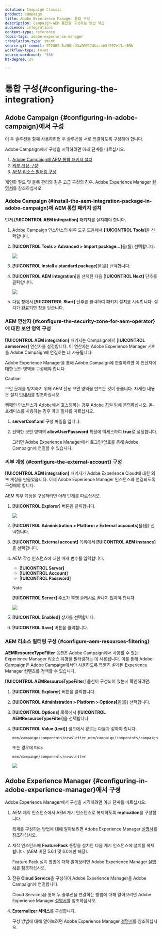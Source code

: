 ```yaml
---
solution: Campaign Classic
product: campaign
title: Adobe Experience Manager 통합 구성
description: Campaign-AEM 통합을 구성하는 방법 학습
audience: integrations
content-type: reference
topic-tags: adobe-experience-manager
translation-type: tm+mt
source-git-commit: 972885c3a38bcd3a260574bacbb3f507e11ae05b
workflow-type: tm+mt
source-wordcount: '555'
ht-degree: 2%

---
```



# 통합 구성{#configuring-the-integration}

## Adobe Campaign {#configuring-in-adobe-campaign}에서 구성

이 두 솔루션을 함께 사용하려면 두 솔루션을 서로 연결하도록 구성해야 합니다.

Adobe Campaign에서 구성을 시작하려면 아래 단계를 따르십시오.

1. [Adobe Campaign에 AEM 통합 패키지 설치](#install-the-aem-integration-package-in-adobe-campaign)
1. [외부 계정 구성](#configure-the-external-account)
1. [AEM 리소스 필터링 구성](#configure-aem-resources-filtering)

개인화 필드 및 블록 관리와 같은 고급 구성의 경우. Adobe Experience Manager [설명서](https://helpx.adobe.com/experience-manager/6-5/sites/administering/using/campaignonpremise.html)를 참조하십시오.

### Adobe Campaign {#install-the-aem-integration-package-in-adobe-campaign}에 AEM 통합 패키지 설치

먼저 **[!UICONTROL AEM integration]** 패키지를 설치해야 합니다.

1. Adobe Campaign 인스턴스의 위쪽 도구 모음에서 **[!UICONTROL Tools]**&#x200B;을 선택합니다.
1. **[!UICONTROL Tools > Advanced > Import package...]**&#x200B;을(를) 선택합니다.

   ![](assets/aem_config_1.png)

1. **[!UICONTROL Install a standard package]**&#x200B;을(를) 선택합니다.
1. **[!UICONTROL AEM integration]**&#x200B;을 선택한 다음 **[!UICONTROL Next]** 단추를 클릭합니다.

   ![](assets/aem_config_2.png)

1. 다음 창에서 **[!UICONTROL Start]** 단추를 클릭하여 패키지 설치를 시작합니다. 설치가 완료되면 창을 닫습니다.

### AEM 연산자 {#configure-the-security-zone-for-aem-operator}에 대한 보안 영역 구성

**[!UICONTROL AEM integration]** 패키지는 Campaign에서 **[!UICONTROL aemserver]** 연산자를 설정합니다. 이 연산자는 Adobe Experience Manager 서버를 Adobe Campaign에 연결하는 데 사용됩니다.

Adobe Experience Manager을 통해 Adobe Campaign에 연결하려면 이 연산자에 대한 보안 영역을 구성해야 합니다.

>[!CAUTION]
>
>보안 문제를 방지하기 위해 AEM 전용 보안 영역을 만드는 것이 좋습니다. 자세한 내용은 설치 [안내서](../../installation/using/configuring-campaign-server.md#defining-security-zones)를 참조하십시오.

캠페인 인스턴스가 Adobe에서 호스팅하는 경우 Adobe 지원 팀에 문의하십시오. 온-프레미스를 사용하는 경우 아래 절차를 따르십시오.

1. **serverConf.xml** 구성 파일을 엽니다.
1. 선택한 보안 영역의 **allowUserPassword** 특성에 액세스하여 **true**&#x200B;로 설정합니다.

   그러면 Adobe Experience Manager에서 로그인/암호를 통해 Adobe Campaign에 연결할 수 있습니다.

### 외부 계정 {#configure-the-external-account} 구성

**[!UICONTROL AEM integration]** 패키지가 Adobe Experience Cloud에 대한 외부 계정을 만들었습니다. 이제 Adobe Experience Manager 인스턴스와 연결되도록 구성해야 합니다.

AEM 외부 계정을 구성하려면 아래 단계를 따르십시오.

1. **[!UICONTROL Explorer]** 버튼을 클릭합니다.

   ![](assets/aem_config_3.png)

1. **[!UICONTROL Administration > Platform > External accounts]**&#x200B;을(를) 선택합니다.
1. **[!UICONTROL External account]** 목록에서 **[!UICONTROL AEM instance]**&#x200B;을 선택합니다.
1. AEM 작성 인스턴스에 대한 매개 변수를 입력합니다.

   * **[!UICONTROL Server]**
   * **[!UICONTROL Account]**
   * **[!UICONTROL Password]**

   >[!NOTE]
   >
   >**[!UICONTROL Server]** 주소가 후행 슬래시로 끝나지 않아야 합니다.

   ![](assets/aem_config_4.png)

1. **[!UICONTROL Enabled]** 상자를 선택합니다.
1. **[!UICONTROL Save]** 버튼을 클릭합니다.

### AEM 리소스 필터링 구성 {#configure-aem-resources-filtering}

**AEMResourceTypeFilter** 옵션은 Adobe Campaign에서 사용할 수 있는 Experience Manager 리소스 유형을 필터링하는 데 사용됩니다. 이를 통해 Adobe Campaign은 Adobe Campaign에서만 사용하도록 특별히 설계된 Experience Manager 컨텐츠를 검색할 수 있습니다.

**[!UICONTROL AEMResourceTypeFilter]** 옵션이 구성되어 있는지 확인하려면:

1. **[!UICONTROL Explorer]** 버튼을 클릭합니다.
1. **[!UICONTROL Administration > Platform > Options]**&#x200B;을(를) 선택합니다.
1. **[!UICONTROL Options]** 목록에서 **[!UICONTROL AEMResourceTypeFilter]**&#x200B;을 선택합니다.
1. **[!UICONTROL Value (text)]** 필드에서 경로는 다음과 같아야 합니다.

   ```
   mcm/campaign/components/newsletter,mcm/campaign/components/campaign_newsletterpage,mcm/neolane/components/newsletter
   ```

   또는 경우에 따라:

   ```
   mcm/campaign/components/newsletter
   ```

   ![](assets/aem_config_5.png)

## Adobe Experience Manager {#configuring-in-adobe-experience-manager}에서 구성

Adobe Experience Manager에서 구성을 시작하려면 아래 단계를 따르십시오.

1. AEM 제작 인스턴스에서 AEM 게시 인스턴스로 복제하도록 **replication**&#x200B;을 구성합니다.

   복제를 구성하는 방법에 대해 알아보려면 Adobe Experience Manager [설명서](https://helpx.adobe.com/experience-manager/6-5/sites/deploying/using/replication.html)를 참조하십시오.

1. 제작 인스턴스에 **FeaturePack** 통합을 설치한 다음 게시 인스턴스에 설치를 복제합니다. (AEM 버전 5.6.1 및 6.0에만 해당).

   Feature Pack 설치 방법에 대해 알아보려면 Adobe Experience Manager [설명서](https://helpx.adobe.com/experience-manager/aem-previous-versions.html)를 참조하십시오.

1. 전용 **Cloud Service**&#x200B;을 구성하여 Adobe Experience Manager을 Adobe Campaign에 연결합니다.

   Cloud Services을 통해 두 솔루션을 연결하는 방법에 대해 알아보려면 Adobe Experience Manager [설명서](https://helpx.adobe.com/experience-manager/6-5/sites/administering/using/campaignonpremise.html#ConfiguringAdobeExperienceManager)를 참조하십시오.

1. **Externalizer 서비스**&#x200B;를 구성합니다.

   구성 방법에 대해 알아보려면 Adobe Experience Manager [설명서](https://helpx.adobe.com/experience-manager/6-5/sites/developing/using/externalizer.html)를 참조하십시오.

